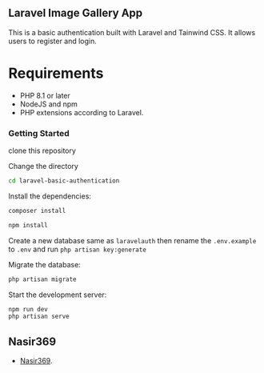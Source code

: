 ## Laravel Image Gallery App

This is a basic authentication built with Laravel and Tainwind CSS. It allows users to register and login.

# Requirements

-   PHP 8.1 or later
-   NodeJS and npm
-   PHP extensions according to Laravel.

### Getting Started

clone this repository

Change the directory

```sh
cd laravel-basic-authentication
```

Install the dependencies:

```sh
composer install
```

```sh
npm install
```

Create a new database same as `laravelauth` then rename the `.env.example` to `.env` and run `php artisan key:generate`

Migrate the database:

```sh
php artisan migrate
```

Start the development server:

```sh
npm run dev
php artisan serve
```

## Nasir369
-  [Nasir369](https://nasir369.netlify.app/).